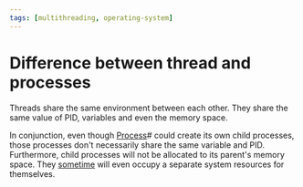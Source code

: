 ```yaml
---
tags: [multithreading, operating-system]
---
```


# Difference between thread and processes

Threads share the same environment between each other. They share the same value
of PID, variables and even the memory space.

In conjunction, even though [Process](202210062301.md)# could create its own
child processes, those processes don't necessarily share the same variable
and PID. Furthermore, child processes will not be allocated to its parent's
memory space. They [sometime](202202142236.md) will even occupy a separate
system resources for themselves.
